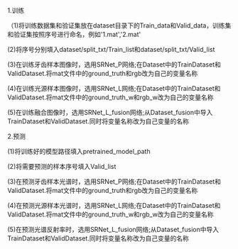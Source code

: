 1.训练
  
  （1)将训练数据集和验证集放在dataset目录下的Train_data和Valid_data，训练集和验证集按照序号进行命名，例如'1.mat','2.mat'
  
   (2)将序号分别填入dataset/split_txt/Train_list和dataset/split_txt/Valid_list
   
   (3)在训练牙齿样本图像时，选用SRNet_P网络;在Dataset中的TrainDataset和ValidDataset.将mat文件中的ground_truth和rgb改为自己的变量名称
   
   (4)在训练光源样本图像时，选用SRNet_L网络;在Dataset中的TrainDataset和ValidDataset.将mat文件中的ground_truth_w和rgb_w改为自己的变量名称
   
   (5)在训练融合图像时，选用SRNet_L_fusion网络;从Dataset_fusion中导入TrainDataset和ValidDataset.同时将变量名称改为自己变量的名称
   

2.预测
 
   (1)将训练好的模型路径填入pretrained_model_path
   
   (2)将需要预测的样本序号填入Valid_list
   
   (3)在预测牙齿样本光谱时，选用SRNet_P网络;在Dataset中的TrainDataset和ValidDataset.将mat文件中的ground_truth和rgb改为自己的变量名称
   
   (4)在预测光源样本光谱时，选用SRNet_L网络;在Dataset中的TrainDataset和ValidDataset.将mat文件中的ground_truth_w和rgb_w改为自己的变量名称
   
   (5)在预测光谱反射率时，选用SRNet_L_fusion网络;从Dataset_fusion中导入TrainDataset和ValidDataset.同时将变量名称改为自己变量的名称
